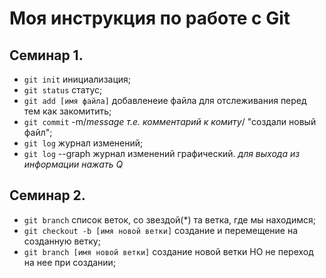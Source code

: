 # Моя инструкция по работе с Git
## Семинар 1.
- ``git init``  инициализация;
- ``git status``   статус;
- ``git add [имя файла]``  добавленеие файла для отслеживания перед тем как закомитить;
- ``git commit`` -m/*message т.е. комментарий к комиту*/ "создали новый файл";
- ``git log``  журнал изменений;
- ``git log`` --graph  журнал изменений графический.
*для выхода из информации нажать Q*

## Семинар 2.
* ``git branch``  список веток, cо звездой(*) та ветка, где мы находимся; 
* ``git checkout -b [имя новой ветки]``    создание и перемещение на созданную ветку;
* ``git branch [имя новой ветки]`` создание новой ветки НО не переход на нее при создании;